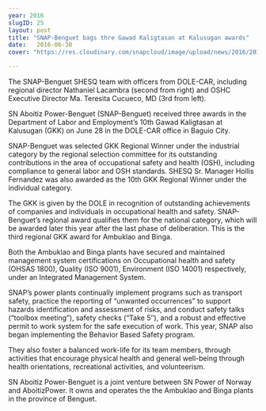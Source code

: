 ```yaml
---
year: 2016
slugID: 25
layout: post
title: "SNAP-Benguet bags thre Gawad Kaligtasan at Kalusugan awards"
date:   2016-06-30 
cover: "https://res.cloudinary.com/snapcloud/image/upload/news/2016/2016-11-snap.jpg"

---
```

The SNAP-Benguet SHESQ team with officers from DOLE-CAR, including regional director Nathaniel Lacambra (second from right) and OSHC Executive Director Ma. Teresita Cucueco, MD (3rd from left).


SN Aboitiz Power-Benguet (SNAP-Benguet) received three awards in the Department of Labor and Employment’s 10th Gawad Kaligtasan at Kalusugan (GKK) on June 28 in the DOLE-CAR office in Baguio City.


SNAP-Benguet was selected GKK Regional Winner under the industrial category by the regional selection committee for its outstanding contributions in the area of occupational safety and health (OSH), including compliance to general labor and OSH standards. SHESQ Sr. Manager Hollis Fernandez was also awarded as the 10th GKK Regional Winner under the individual category.


The GKK is given by the DOLE in recognition of outstanding achievements of companies and individuals in occupational health and safety. SNAP-Benguet’s regional award qualifies them for the national category, which will be awarded later this year after the last phase of deliberation. This is the third regional GKK award for Ambuklao and Binga.


Both the Ambuklao and Binga plants have secured and maintained management system certifications on Occupational health and safety (OHSAS 1800), Quality (ISO 9001), Environment (ISO 14001) respectively, under an Integrated Management System.


SNAP’s power plants continually implement programs such as transport safety, practice the reporting of “unwanted occurrences” to support hazards identification and assessment of risks, and conduct safety talks (“toolbox meeting”), safety checks (“Take 5″), and a robust and effective permit to work system for the safe execution of work. This year, SNAP also began implementing the Behavior Based Safety program.


They also foster a balanced work-life for its team members, through activities that encourage physical health and general well-being through health orientations, recreational activities, and volunteerism.


SN Aboitiz Power-Benguet is a joint venture between SN Power of Norway and AboitizPower. It owns and operates the the Ambuklao and Binga plants in the province of Benguet.